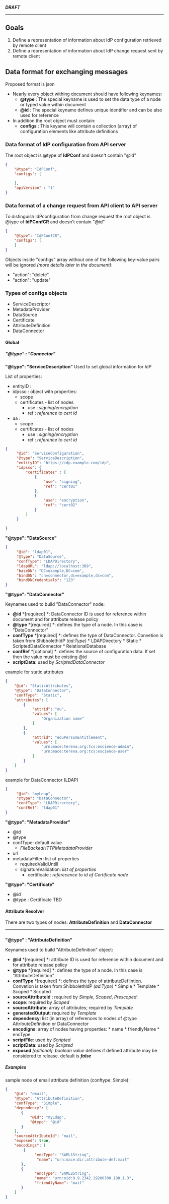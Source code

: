 ***DRAFT***

***


## Goals

1. Define a representation of information about IdP configuration retrieved by remote client
2. Define a representation of information about IdP change request sent by remote client


## Data format for exchanging messages
Proposed format is json 

- Nearly every object withing document should have following keynames:
    -  **@type** : The special keyname is used to set the data type of a node or typed value within document
    -  **@id** : The special keyname defines unique identifier and can be also used for reference
- In addition the root object must contain:
     - **configs** : This keyame will contain a collection (array) of configuration elements like attribute definitions
    


### Data format of IdP configuration from API server
The root object is @type of **IdPConf** and doesn't contain "@id"

```json
{
    "@type": "IdPConf",
    "configs": [
    
    ],
    "apiVersion" : "1"
}
```

### Data format of a change request from API client to API server
To distinguish IdPconfiguration from change request the root object is @type of **IdPConfCR** and doesn't contain "@id"
```json
{
    "@type": "IdPConfCR",
    "configs": [
    ]
}
```
Objects inside "configs" array without one of the following key-value pairs will be ignored *(more details later in the document)*:
- "action": "delete"
- "action": "update"

### Types of configs objects
- ServiceDescriptor
- MetadataProvider
- DataSource
- Certificate
- AttributeDefinition
- DataConnector


#### Global 

##### ***"~~@type" : "Connector"~~***


**"@type": "ServiceDescription"**
Used to set global information for IdP

List of properties:

* entityID :
* idpsso : object with properties:
	* scope
	* certificates - list of nodes
		* use : *signing/encryption*
		* ref : *reference to cert id*
* aa :
	* scope
	* certificates - list of nodes
		* use : *signing/encryption*
		* ref : *reference to cert id*


```json
{
     "@id": "ServiceConfiguration",
     "@type": "ServiceDescription",
     "entityID": "https://idp.example.com/idp",
     "idpsso": {
         "certificates" : [
             {
                 "use": "signing",
                 "ref": "cert01"
             },
             {
                 "use": "encryption",
                 "ref": "cert02"
             }
         ]
     }
     
}
```


**"@type": "DataSource"**

```json
{
     "@id": "ldap01",
     "@type": "DataSource",
     "confType": "LDAPDirectory",
     "ldapURL": "ldap://localhost:389",
     "baseDN": "DC=example,DC=com",
     "bindDN": "cn=connector,dc=example,dc=com",
     "bindDNCredentials": "123"
}

```

**"@type": "DataConnector"**

Keynames used to build "DataConnector" node:

* **@id**  *[required] *: DataConnector ID is used for reference within document and for attribute release policy 
* **@type** *[required] *: defines the type of a node. In this case is "DataConnector"
* **confType**  *[required] *: defines the type of DataConnector. Convetion is taken from ShibbolethIdP *(ad:Type)*
		* LDAPDirectory
		* Static
		* ScriptedDataConnector
		* RelationalDatabase
* **confRef** *[optional] *: defines the source of configuration data. If set then the value must be existing @id
* **scriptData**: used by *ScriptedDataConnector*


example for static attributes

```json
{
    "@id": "StaticAttributes",
    "@type": "DataConnector",
    "confType": "Static",
    "attributes": [
        {
            "attrid": "ou",
            "values": [
                "Organization name"
            ]
        },
        {
            "attrid": "eduPersonEntitlement",
            "values": [
                "urn:mace:terena.org:tcs:escience-admin",
                "urn:mace:terena.org:tcs:escience-user"
            ]
        }
    ]
}

```
example for DataConnector (LDAP)
```json
{
     "@id": "myLdap",
     "@type": "DataConnector",
     "confType": "LDAPDirectory",
     "confRef": "ldap01"
}
```


**"@type": "MetadataProvider"**

* @id
* @type
* confType:	  default value
	* *FileBackedHTTPMetadataProvider*
* url
* metadataFilter: list of properties
	* requiredValidUntill
	* signatureValidation: *list of properties*
		* certificate : *referecence to id of Certificate node*
		

**"@type": "Certificate"**

* @id
* @type : Certificate
TBD

#### Attribute Resolver

There are two types of nodes: **AttributeDefinition** and **DataConnector**

***

##### 
**"@type" : "AttributeDefinition"**


Keynames used to build "AttributeDefinition" object:

* **@id**  *[required] *: attribute ID is used for reference within document and for attribute release policy 
* **@type** *[required] *: defines the type of a node. In this case is "AttributeDefinition"
* **confType**  *[required] *: defines the type of attributeDefiintion. Convetion is taken from ShibbolethIdP *(ad:Type)*
		* Simple
		* Template
		* Scoped
		* Scripted        
* **sourceAttributeId** : required by *Simple*,  *Scoped*, *Prescoped*: 
* **scope**: required by *Scoped*
* **sourceAttribute**: array of attributes; required by *Template*
* **generatedOutput**: required by *Template*
* **dependency**: list (in array) of references to nodes of @type AttributeDefinition or DataConnector
* **encodigns**:  array of  nodes having properties:
		* name
		* friendlyName
		* encType
* **scriptFile**: used by *Scripted*
* **scriptData**: used by *Scripted*
* **exposed** *[optional]*: *boolean value* defines if defined attribute may be considered to release. default is ***false***

##### ***Examples***


sample node of email attribute definition (conftype: Simple):
```json
{
    "@id": "email",
    "@type": "AttributeDefinition",
    "confType": "Simple",
    "dependency": [
       {
           "@id": "myLdap",
           "@type": "@id"
       }
    ],
    "sourceAttrIbuteId": "mail",
    "exposed": true,
    "encodings": [
        {
             "encType": "SAML1String",
              "name": "urn:mace:dir:attribute-def:mail"
       },
       {
             "encType": "SAML2String",
             "name": "urn:oid:0.9.2342.19200300.100.1.3",
             "friendlyName": "mail"
       }
    ]
}
```